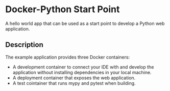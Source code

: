 # Docker-Python Start Point

A hello world app that can be used as a start point to develop a Python web application.

## Description

The example application provides three Docker containers:
* A development container to connect your IDE with and develop the application without installing dependencies in your local machine.
* A deployment container that exposes the web application.
* A test cointainer that runs mypy and pytest when building.
